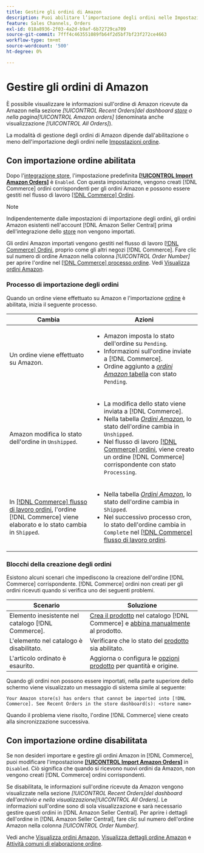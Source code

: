 ```yaml
---
title: Gestire gli ordini di Amazon
description: Puoi abilitare l’importazione degli ordini nelle Impostazioni ordine per gestire più facilmente gli ordini di Amazon dal tuo amministratore Commerce.
feature: Sales Channels, Orders
exl-id: 018a8936-2f03-4a2d-b9af-6b72729ca709
source-git-commit: 7fff4c463551089fb64f2d5bf7bf23f272ce4663
workflow-type: tm+mt
source-wordcount: '500'
ht-degree: 0%

---
```


# Gestire gli ordini di Amazon

È possibile visualizzare le informazioni sull&#39;ordine di Amazon ricevute da Amazon nella sezione _[!UICONTROL Recent Orders]_del dashboard [store](./amazon-store-dashboard.md) o nella pagina_[!UICONTROL Amazon orders]_ (denominata anche visualizzazione _[!UICONTROL All Orders]_).

La modalità di gestione degli ordini di Amazon dipende dall&#39;abilitazione o meno dell&#39;importazione degli ordini nelle [Impostazioni ordine](./order-settings.md#configure-order-settings).

## Con importazione ordine abilitata

Dopo l&#39;[integrazione store](./store-integration.md), l&#39;impostazione predefinita [**[!UICONTROL Import Amazon Orders]**](./order-settings.md#configure-order-settings) è `Enabled`. Con questa impostazione, vengono creati [!DNL Commerce] ordini corrispondenti per gli ordini Amazon e possono essere gestiti nel flusso di lavoro [[!DNL Commerce] Ordini](https://experienceleague.adobe.com/docs/commerce-admin/stores-sales/order-management/orders/orders.html).

>[!NOTE]
>
>Indipendentemente dalle impostazioni di importazione degli ordini, gli ordini Amazon esistenti nell&#39;account [!DNL Amazon Seller Central] prima dell&#39;integrazione dello [store](./store-integration.md) non vengono importati.

Gli ordini Amazon importati vengono gestiti nel flusso di lavoro [[!DNL Commerce] Ordini](https://experienceleague.adobe.com/docs/commerce-admin/stores-sales/order-management/orders/orders.html), proprio come gli altri negozi [!DNL Commerce]. Fare clic sul numero di ordine Amazon nella colonna *[!UICONTROL Order Number]* per aprire l&#39;ordine nel [[!DNL Commerce] processo ordine](https://experienceleague.adobe.com/docs/commerce-admin/stores-sales/order-management/orders/order-processing.html#process-an-order#order-view-descriptions). Vedi [Visualizza ordini Amazon](./amazon-orders-all.md).

### Processo di importazione degli ordini

Quando un ordine viene effettuato su Amazon e l&#39;importazione [ordine](./order-settings.md) è abilitata, inizia il seguente processo.

| Cambia | Azioni |
|----------------------------------------------------------------------------------------------------------------------------------------------------------------------------------------------------------------------------|------------------------------------------------------------------------------------------------------------------------------------------------------------------------------------------------------------------------------------------------------------------------------------------------------------------------------------------------------------------------------------------------------------------|
| Un ordine viene effettuato su Amazon. | <ul><li>Amazon imposta lo stato dell&#39;ordine su `Pending`.</li><li>Informazioni sull&#39;ordine inviate a [!DNL Commerce].</li><li>Ordine aggiunto a [_ordini Amazon_ tabella](./amazon-orders-all.md) con stato `Pending`.</li></ul> |
| Amazon modifica lo stato dell&#39;ordine in `Unshipped`. | <ul><li>La modifica dello stato viene inviata a [!DNL Commerce].</li><li>Nella tabella [_Ordini Amazon_](./amazon-orders-all.md), lo stato dell&#39;ordine cambia in `Unshipped`.</li><li>Nel flusso di lavoro [[!DNL Commerce] ordini](https://experienceleague.adobe.com/docs/commerce-admin/stores-sales/order-management/orders/orders.html), viene creato un ordine [!DNL Commerce] corrispondente con stato `Processing`.</li></ul> |
| In [[!DNL Commerce] flusso di lavoro ordini](https://experienceleague.adobe.com/docs/commerce-admin/stores-sales/order-management/orders/orders.html), l&#39;ordine [!DNL Commerce] viene elaborato e lo stato cambia in `Shipped`. | <ul><li>Nella tabella [_Ordini Amazon_](./amazon-orders-all.md), lo stato dell&#39;ordine cambia in `Shipped`.</li><li>Nel successivo processo cron, lo stato dell&#39;ordine cambia in `Complete` nel [[!DNL Commerce] flusso di lavoro ordini](https://experienceleague.adobe.com/docs/commerce-admin/stores-sales/order-management/orders/orders.html).</li></ul> |

### Blocchi della creazione degli ordini

Esistono alcuni scenari che impediscono la creazione dell&#39;ordine [!DNL Commerce] corrispondente. [!DNL Commerce] ordini non creati per gli ordini ricevuti quando si verifica uno dei seguenti problemi.

| Scenario | Soluzione |
|---------------------------------------------------------|----------------------------------------------------------------------------------------------------------------------------------------------------------------------------------|
| Elemento inesistente nel catalogo [!DNL Commerce]. | [Crea il prodotto](./creating-assigning-catalog-products.md) nel catalogo [!DNL Commerce] e [abbina manualmente](./creating-assigning-catalog-products.md) al prodotto. |
| L&#39;elemento nel catalogo è disabilitato. | Verificare che lo stato del [prodotto](https://experienceleague.adobe.com/docs/commerce-admin/inventory/configuration/product-options.html) sia abilitato. |
| L&#39;articolo ordinato è esaurito. | Aggiorna o configura le [opzioni prodotto](https://experienceleague.adobe.com/docs/commerce-admin/inventory/configuration/product-options.html) per quantità e origine. |

Quando gli ordini non possono essere importati, nella parte superiore dello schermo viene visualizzato un messaggio di sistema simile al seguente:

`Your Amazon store(s) has orders that cannot be imported into [!DNL Commerce]. See Recent Orders in the store dashboard(s): <store name>`

Quando il problema viene risolto, l&#39;ordine [!DNL Commerce] viene creato alla sincronizzazione successiva.

## Con importazione ordine disabilitata

Se non desideri importare e gestire gli ordini Amazon in [!DNL Commerce], puoi modificare l&#39;impostazione [**[!UICONTROL Import Amazon Orders]**](./order-settings.md#configure-order-settings) in `Disabled`. Ciò significa che quando si ricevono nuovi ordini da Amazon, non vengono creati [!DNL Commerce] ordini corrispondenti.

Se disabilitata, le informazioni sull&#39;ordine ricevute da Amazon vengono visualizzate nella sezione _[!UICONTROL Recent Orders]_del dashboard dell&#39;archivio e nella visualizzazione_[!UICONTROL All Orders]_. Le informazioni sull&#39;ordine sono di sola visualizzazione e sarà necessario gestire questi ordini in [!DNL Amazon Seller Central]. Per aprire i dettagli dell&#39;ordine in [!DNL Amazon Seller Central], fare clic sul numero dell&#39;ordine Amazon nella colonna _[!UICONTROL Order Number]_.

Vedi anche [Visualizza ordini Amazon](./amazon-orders-all.md), [Visualizza dettagli ordine Amazon](./amazon-order-details.md) e [Attività comuni di elaborazione ordine](./common-order-processing.md).
